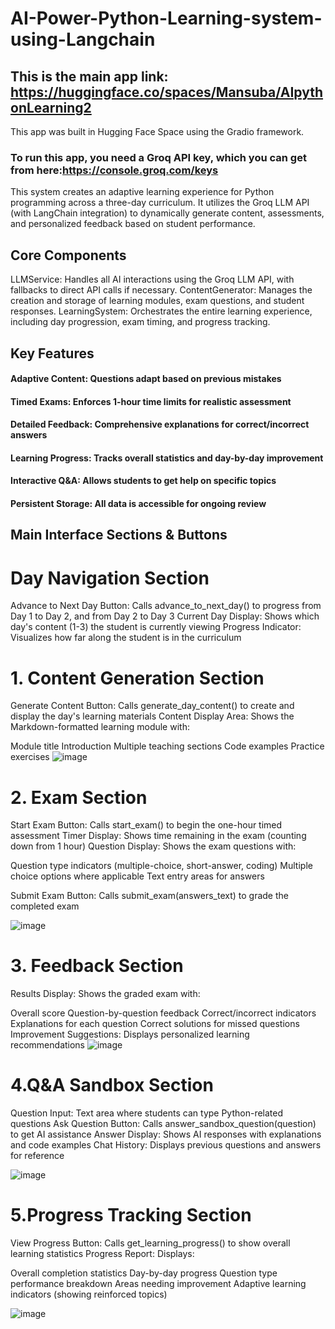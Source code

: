 # AI-Power-Python-Learning-system-using-Langchain
## This is the main app link: https://huggingface.co/spaces/Mansuba/AIpythonLearning2
This app was built in Hugging Face Space using the Gradio framework.
### To run this app, you need a Groq API key, which you can get from here:https://console.groq.com/keys



This system creates an adaptive learning experience for Python programming across a three-day curriculum. It utilizes the Groq LLM API (with LangChain integration) to dynamically generate content, assessments, and personalized feedback based on student performance.

## Core Components
LLMService: Handles all AI interactions using the Groq LLM API, with fallbacks to direct API calls if necessary.
ContentGenerator: Manages the creation and storage of learning modules, exam questions, and student responses.
LearningSystem: Orchestrates the entire learning experience, including day progression, exam timing, and progress tracking.

## Key Features

#### Adaptive Content: Questions adapt based on previous mistakes
#### Timed Exams: Enforces 1-hour time limits for realistic assessment
#### Detailed Feedback: Comprehensive explanations for correct/incorrect answers
#### Learning Progress: Tracks overall statistics and day-by-day improvement
#### Interactive Q&A: Allows students to get help on specific topics
#### Persistent Storage: All data is accessible for ongoing review

## Main Interface Sections & Buttons

# Day Navigation Section

Advance to Next Day Button: Calls advance_to_next_day() to progress from Day 1 to Day 2, and from Day 2 to Day 3
Current Day Display: Shows which day's content (1-3) the student is currently viewing
Progress Indicator: Visualizes how far along the student is in the curriculum



# 1. Content Generation Section

Generate Content Button: Calls generate_day_content() to create and display the day's learning materials
Content Display Area: Shows the Markdown-formatted learning module with:

Module title
Introduction
Multiple teaching sections
Code examples
Practice exercises
![image](https://github.com/user-attachments/assets/02b9a134-71dc-4acc-b47c-d0eb5e844fd2)




# 2. Exam Section

Start Exam Button: Calls start_exam() to begin the one-hour timed assessment
Timer Display: Shows time remaining in the exam (counting down from 1 hour)
Question Display: Shows the exam questions with:

Question type indicators (multiple-choice, short-answer, coding)
Multiple choice options where applicable
Text entry areas for answers

Submit Exam Button: Calls submit_exam(answers_text) to grade the completed exam

![image](https://github.com/user-attachments/assets/4f61472e-5544-4893-8529-cc7887c27331)

# 3. Feedback Section

Results Display: Shows the graded exam with:

Overall score
Question-by-question feedback
Correct/incorrect indicators
Explanations for each question
Correct solutions for missed questions
Improvement Suggestions: Displays personalized learning recommendations
![image](https://github.com/user-attachments/assets/b478474a-5f05-409f-bb3f-b7084a97d3a1)


 
 # 4.Q&A Sandbox Section

Question Input: Text area where students can type Python-related questions
Ask Question Button: Calls answer_sandbox_question(question) to get AI assistance
Answer Display: Shows AI responses with explanations and code examples
Chat History: Displays previous questions and answers for reference

![image](https://github.com/user-attachments/assets/0515b7ad-4a51-4db7-90b3-68853375eb35)
# 5.Progress Tracking Section

View Progress Button: Calls get_learning_progress() to show overall learning statistics
Progress Report: Displays:

Overall completion statistics
Day-by-day progress
Question type performance breakdown
Areas needing improvement
Adaptive learning indicators (showing reinforced topics)

![image](https://github.com/user-attachments/assets/871735ed-babc-4ef4-9c33-7163eb3f290f)




